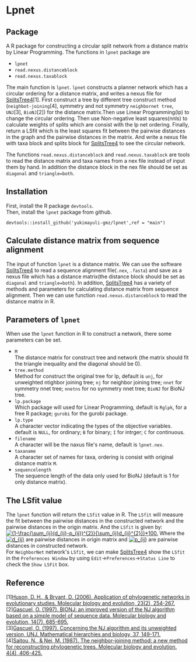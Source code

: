 # Lpnet

## Package

A R package for constructing a circular split network from a distance matrix by Linear Programming. The functions in `lpnet` package are<br>
* `lpnet`<br>
* `read.nexus.distanceblock`<br>
* `read.nexus.taxablock`<br>

The main function is `lpnet`. `lpnet` constructs a planner network which has a circular ordering for a distance matrix, and writes a nexus file for [SplitsTree4](https://uni-tuebingen.de/fakultaeten/mathematisch-naturwissenschaftliche-fakultaet/fachbereiche/informatik/lehrstuehle/algorithms-in-bioinformatics/software/splitstree/)[1]. First construct a tree by different tree construct method (`neighbot-joining`[4], symmetry and not symmetry `neighbornet tree`, `UNJ`[3], `BioNJ`[2]) for the distance matrix.Then use Linear Programming(lp) to change the circular ordering. Then use Non-negative least squares(nnls) to calculate weights of splits which are consist with the lp net ordering. Finally, return a LSfit which is the least squares fit between the pairwise distances in the graph and the pairwise distances in the matrix. And write a nexus file with taxa block and splits block for [SplitsTree4](https://uni-tuebingen.de/fakultaeten/mathematisch-naturwissenschaftliche-fakultaet/fachbereiche/informatik/lehrstuehle/algorithms-in-bioinformatics/software/splitstree/) to see the circular network.<br>

The functions `read.nexus.distanceblock` and `read.nexus.taxablock` are tools to read the distance matrix and taxa names from a nex file instead of input them by hand. In addition the distance block in the nex file should be set as `diagonal` and `triangle=both`.

## Installation

First, install the R package `devtools`.<br>
Then, install the `lpnet` package from github.<br>

    devtools::install_github('yukimayuli-gmz/lpnet',ref = "main")

## Calculate distance matrix from sequence alignment

The input of function `lpnet` is a distance matrix. We can use the software [SplitsTree4](https://uni-tuebingen.de/fakultaeten/mathematisch-naturwissenschaftliche-fakultaet/fachbereiche/informatik/lehrstuehle/algorithms-in-bioinformatics/software/splitstree/) to read a sequence alignment file(`.nex`, `.fasta`) and save as a nexus file which has a distance matrix(the distance block should be set as `diagonal` and `triangle=both`). In addition, [SplitsTree4](https://uni-tuebingen.de/fakultaeten/mathematisch-naturwissenschaftliche-fakultaet/fachbereiche/informatik/lehrstuehle/algorithms-in-bioinformatics/software/splitstree/) has a variety of methods and parameters for calculating distance matrix from sequence alignment. Then we can use function `read.nexus.distanceblock` to read the distance matrix in R.

## Parameters of `lpnet`

When use the `lpnet` function in R to construct a network, there some parameters can be set.<br>
* `M`<br>
The distance matrix for construct tree and network (the matrix should fit the triangle inequality and the diagonal should be 0).<br>
* `tree.method`<br>
Method for construct the original tree for lp, default is `unj`, for unweighted ntighbor joining tree; `nj` for neighbor joining tree; `nnet` for symmetry nnet tree; `nnetns` for no symmetry nnet tree; `BioNJ` for BioNJ tree.<br>
* `lp.package`<br>
Which package will used for Linear Programming, default is `Rglpk`, for a free R package; `gurobi` for the gurobi package.<br>
* `lp.type`<br>
A character vector indicating the types of the objective variables. default is `NULL`, for ordinary; `B` for binary; `I` for intrger; `C` for continuous.<br>
* `filename`<br>
A character will be the naxus file's name, default is `lpnet.nex`.<br>
* `taxaname`<br>
A character set of names for taxa, ordering is consist with original distance matrix `M`.<br>
* `sequencelength`<br>
The sequence length of the data only used for BioNJ (default is 1 for only distance matrix).<br>

## The LSfit value

The `lpnet` function will return the `LSfit` value in R. The `LSfit` will measure the fit between the pairwise distances in the constructed network and the pairwise distances in the origin matrix. And the `LSfit` is given by:<br>
<a href="https://www.codecogs.com/eqnedit.php?latex=(1-\frac{\sum_{ij}(d_{ij}-p_{ij})^{2}}{\sum_{ij}d_{ij}^{2}})*100." target="_blank"><img src="https://latex.codecogs.com/gif.latex?(1-\frac{\sum_{ij}(d_{ij}-p_{ij})^{2}}{\sum_{ij}d_{ij}^{2}})*100." title="(1-\frac{\sum_{ij}(d_{ij}-p_{ij})^{2}}{\sum_{ij}d_{ij}^{2}})*100." /></a>
Where the <a href="https://www.codecogs.com/eqnedit.php?latex=d_{ij}" target="_blank"><img src="https://latex.codecogs.com/gif.latex?d_{ij}" title="d_{ij}" /></a> are pairwise distances in origin matrix and <a href="https://www.codecogs.com/eqnedit.php?latex=p_{ij}" target="_blank"><img src="https://latex.codecogs.com/gif.latex?p_{ij}" title="p_{ij}" /></a> are pairwise distances in constructed network.<br>
For `NeighborNet` network's `LSfit`, we can make [SplitsTree4](https://uni-tuebingen.de/fakultaeten/mathematisch-naturwissenschaftliche-fakultaet/fachbereiche/informatik/lehrstuehle/algorithms-in-bioinformatics/software/splitstree/) show the `LSfit` in the `Preferences Window` by using `Edit`→`Preferences`→`Status Line` to check the `Show LSFit` box.

## Reference

[1][Huson, D. H., & Bryant, D. (2006). Application of phylogenetic networks in evolutionary studies. Molecular biology and evolution, 23(2), 254-267.](https://academic.oup.com/mbe/article/23/2/254/1118872)<br>
[2][Gascuel, O. (1997). BIONJ: an improved version of the NJ algorithm based on a simple model of sequence data. Molecular biology and evolution, 14(7), 685-695.](https://academic.oup.com/mbe/article-abstract/14/7/685/1119804)<br>
[3][Gascuel, O. (1997). Concerning the NJ algorithm and its unweighted version, UNJ. Mathematical hierarchies and biology, 37, 149-171.](https://books.google.com/books?hl=zh-CN&lr=&id=stL67JmcWSkC&oi=fnd&pg=PA149&dq=Concerning+the+NJ+algorithm+and+its+unweighted+version,+UNJ&ots=WVM_Ligot1&sig=QaVyXPWnIs6R2090OTsmO41duBQ)<br>
[4][Saitou, N., & Nei, M. (1987). The neighbor-joining method: a new method for reconstructing phylogenetic trees. Molecular biology and evolution, 4(4), 406-425.](https://academic.oup.com/mbe/article-abstract/4/4/406/1029664)
